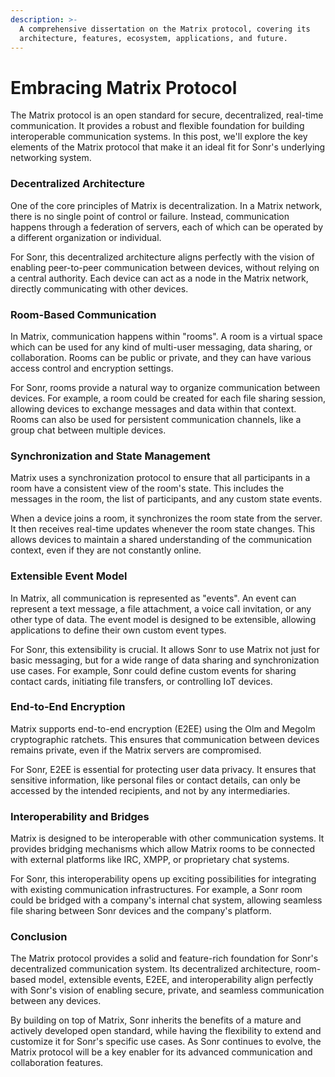 ```yaml
---
description: >-
  A comprehensive dissertation on the Matrix protocol, covering its
  architecture, features, ecosystem, applications, and future.
---
```


# Embracing Matrix Protocol

The Matrix protocol is an open standard for secure, decentralized, real-time communication. It provides a robust and flexible foundation for building interoperable communication systems. In this post, we'll explore the key elements of the Matrix protocol that make it an ideal fit for Sonr's underlying networking system.

### Decentralized Architecture

One of the core principles of Matrix is decentralization. In a Matrix network, there is no single point of control or failure. Instead, communication happens through a federation of servers, each of which can be operated by a different organization or individual.

For Sonr, this decentralized architecture aligns perfectly with the vision of enabling peer-to-peer communication between devices, without relying on a central authority. Each device can act as a node in the Matrix network, directly communicating with other devices.

### Room-Based Communication

In Matrix, communication happens within "rooms". A room is a virtual space which can be used for any kind of multi-user messaging, data sharing, or collaboration. Rooms can be public or private, and they can have various access control and encryption settings.

For Sonr, rooms provide a natural way to organize communication between devices. For example, a room could be created for each file sharing session, allowing devices to exchange messages and data within that context. Rooms can also be used for persistent communication channels, like a group chat between multiple devices.

### Synchronization and State Management

Matrix uses a synchronization protocol to ensure that all participants in a room have a consistent view of the room's state. This includes the messages in the room, the list of participants, and any custom state events.

When a device joins a room, it synchronizes the room state from the server. It then receives real-time updates whenever the room state changes. This allows devices to maintain a shared understanding of the communication context, even if they are not constantly online.

### Extensible Event Model

In Matrix, all communication is represented as "events". An event can represent a text message, a file attachment, a voice call invitation, or any other type of data. The event model is designed to be extensible, allowing applications to define their own custom event types.

For Sonr, this extensibility is crucial. It allows Sonr to use Matrix not just for basic messaging, but for a wide range of data sharing and synchronization use cases. For example, Sonr could define custom events for sharing contact cards, initiating file transfers, or controlling IoT devices.

### End-to-End Encryption

Matrix supports end-to-end encryption (E2EE) using the Olm and Megolm cryptographic ratchets. This ensures that communication between devices remains private, even if the Matrix servers are compromised.

For Sonr, E2EE is essential for protecting user data privacy. It ensures that sensitive information, like personal files or contact details, can only be accessed by the intended recipients, and not by any intermediaries.

### Interoperability and Bridges

Matrix is designed to be interoperable with other communication systems. It provides bridging mechanisms which allow Matrix rooms to be connected with external platforms like IRC, XMPP, or proprietary chat systems.

For Sonr, this interoperability opens up exciting possibilities for integrating with existing communication infrastructures. For example, a Sonr room could be bridged with a company's internal chat system, allowing seamless file sharing between Sonr devices and the company's platform.

### Conclusion

The Matrix protocol provides a solid and feature-rich foundation for Sonr's decentralized communication system. Its decentralized architecture, room-based model, extensible events, E2EE, and interoperability align perfectly with Sonr's vision of enabling secure, private, and seamless communication between any devices.

By building on top of Matrix, Sonr inherits the benefits of a mature and actively developed open standard, while having the flexibility to extend and customize it for Sonr's specific use cases. As Sonr continues to evolve, the Matrix protocol will be a key enabler for its advanced communication and collaboration features.
